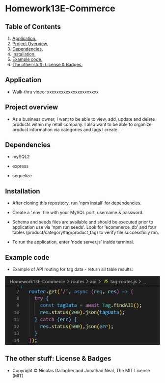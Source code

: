 # Homework13E-Commerce

## Table of Contents
1. [ Application. ](#application)
2. [ Project Overview. ](#overview)
3. [ Dependencies. ](#depend)
4. [ Installation. ](#install)
5. [ Example code. ](#code)
6. [ The other stuff: License & Badges. ](#streetcred)


<a name="application"></a>
## Application

* Walk-thru video: xxxxxxxxxxxxxxxxxxxxxx

<a name="overview"></a>
## Project overview

* As a business owner, I want to be able to view, add, update and delete products within my retail company. I also want to be able to organize product information via categories and tags I create.

<a name="depend"></a>
## Dependencies

* mySQL2

* express

* sequelize

<a name="install"></a>
## Installation

* After cloning this repository, run 'npm install' for dependencies. 

* Create a '.env' file with your MySQL port, username & password.

* Schema and seeds files are available and should be executed prior to application use via 'npm run seeds'. Look for 'ecommerce_db' and four tables (product/category/tag/product_tag) to verify file successfully ran.

* To run the application, enter 'node server.js' inside terminal. 

<a name="code"></a>
## Example code

* Example of API routing for tag data - return all table results:

![API/tagRoute image](https://github.com/stefanieklogan/Homework13E-Commerce/blob/main/assets/tag.JPG)

<a name="streetcred"></a>
## The other stuff: License & Badges

* Copyright © Nicolas Gallagher and Jonathan Neal, The MIT License (MIT)
